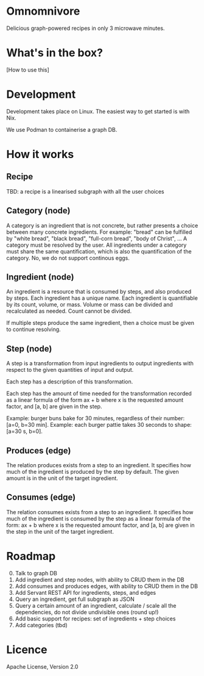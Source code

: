 Omnomnivore
===========

Delicious graph-powered recipes in only 3 microwave minutes.

# What's in the box?

[How to use this]

# Development

Development takes place on Linux. The easiest way to get started is with Nix.

We use Podman to containerise a graph DB.

# How it works

## Recipe
TBD: a recipe is a linearised subgraph with all the user choices

## Category (node)
A category is an ingredient that is not concrete, but rather presents a choice between many concrete ingredients.
For example: "bread" can be fulfilled by "white bread", "black bread", "full-corn bread", "body of Christ", ...
A category must be resolved by the user.
All ingredients under a category must share the same quantification, which is also the quantification of the category.
No, we do not support continous eggs.

## Ingredient (node)
An ingredient is a resource that is consumed by steps, and also produced by steps.
Each ingredient has a unique name.
Each ingredient is quantifiable by its count, volume, or mass. Volume or mass can be divided and recalculated as needed. Count cannot be divided.

If multiple steps produce the same ingredient, then a choice must be given to continue resolving.

## Step (node)
A step is a transformation from input ingredients to output ingredients with respect to the given quantities of input and output.

Each step has a description of this transformation.

Each step has the amount of time needed for the transformation recorded as a linear formula of the form
  ax + b
where x is the requested amount factor,
and [a, b] are given in the step.

Example: burger buns bake for 30 minutes, regardless of their number: [a=0, b=30 min].
Example: each burger pattie takes 30 seconds to shape: [a=30 s, b=0].

## Produces (edge)
The relation produces exists from a step to an ingredient. It specifies how much of the ingredient is produced by the step by default.
The given amount is in the unit of the target ingredient.

## Consumes (edge)
The relation consumes exists from a step to an ingredient. It specifies how much of the ingredient is consumed by the step as a linear formula of the form:
  ax + b
where x is the requested amount factor,
and [a, b] are given in the step in the unit of the target ingredient.

# Roadmap

0. Talk to graph DB
1. Add ingredient and step nodes, with ability to CRUD them in the DB
2. Add consumes and produces edges, with ability to CRUD them in the DB
3. Add Servant REST API for ingredients, steps, and edges
4. Query an ingredient, get full subgraph as JSON
5. Query a certain amount of an ingredient, calculate / scale all the dependencies, do not divide undivisible ones (round up!)
6. Add basic support for recipes: set of ingredients + step choices
7. Add categories (tbd)

# Licence

Apache License, Version 2.0